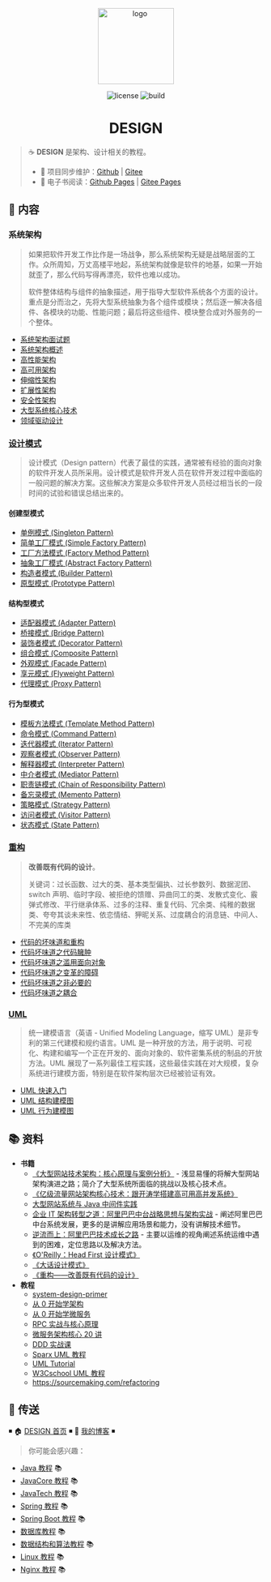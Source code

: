 <p align="center">
    <a href="https://dunwu.github.io/design/" target="_blank" rel="noopener noreferrer">
        <img src="http://dunwu.test.upcdn.net/common/logo/dunwu-logo.png" alt="logo" width="150px"/>
    </a>
</p>

<p align="center">
    <img src="https://badgen.net/github/license/dunwu/design" alt="license">
    <img src="https://travis-ci.com/dunwu/design.svg?branch=master" alt="build">
</p>

<h1 align="center">DESIGN</h1>

> ☕ **DESIGN** 是架构、设计相关的教程。
>
> - 🔁 项目同步维护：[Github](https://github.com/dunwu/design/) | [Gitee](https://gitee.com/turnon/design/)
> - 📖 电子书阅读：[Github Pages](https://dunwu.github.io/design/) | [Gitee Pages](http://turnon.gitee.io/design/)

## 📖 内容

### 系统架构

> 如果把软件开发工作比作是一场战争，那么系统架构无疑是战略层面的工作。众所周知，万丈高楼平地起，系统架构就像是软件的地基，如果一开始就歪了，那么代码写得再漂亮，软件也难以成功。
>
> 软件整体结构与组件的抽象描述，用于指导大型软件系统各个方面的设计。重点是分而治之，先将大型系统抽象为各个组件或模块；然后逐一解决各组件、各模块的功能、性能问题；最后将这些组件、模块整合成对外服务的一个整体。

- [系统架构面试题](docs/architecture/system-architecture-interview.md)
- [系统架构概述](docs/architecture/system-architecture-overview.md)
- [高性能架构](docs/architecture/high-performance-architecture.md)
- [高可用架构](docs/architecture/high-availability-architecture.md)
- [伸缩性架构](docs/architecture/scalable-architecture.md)
- [扩展性架构](docs/architecture/extensible-architecture.md)
- [安全性架构](docs/architecture/security-architecture.md)
- [大型系统核心技术](docs/architecture/system-core-technologies.md)
- [领域驱动设计](docs/architecture/ddd.md)

### [设计模式](docs/pattern)

> 设计模式（Design pattern）代表了最佳的实践，通常被有经验的面向对象的软件开发人员所采用。设计模式是软件开发人员在软件开发过程中面临的一般问题的解决方案。这些解决方案是众多软件开发人员经过相当长的一段时间的试验和错误总结出来的。

#### 创建型模式

- [单例模式 (Singleton Pattern)](docs/pattern/单例模式.md)
- [简单工厂模式 (Simple Factory Pattern)](docs/pattern/简单工厂模式.md)
- [工厂方法模式 (Factory Method Pattern)](docs/pattern/工厂方法模式.md)
- [抽象工厂模式 (Abstract Factory Pattern)](docs/pattern/抽象工厂模式.md)
- [构造者模式 (Builder Pattern)](docs/pattern/构造者模式.md)
- [原型模式 (Prototype Pattern)](docs/pattern/原型模式.md)

#### 结构型模式

- [适配器模式 (Adapter Pattern)](docs/pattern/适配器模式.md)
- [桥接模式 (Bridge Pattern)](docs/pattern/桥接模式.md)
- [装饰者模式 (Decorator Pattern)](docs/pattern/装饰者模式.md)
- [组合模式 (Composite Pattern)](docs/pattern/组合模式.md)
- [外观模式 (Facade Pattern)](docs/pattern/外观模式.md)
- [享元模式 (Flyweight Pattern)](docs/pattern/享元模式.md)
- [代理模式 (Proxy Pattern)](docs/pattern/代理模式.md)

#### 行为型模式

- [模板方法模式 (Template Method Pattern)](docs/pattern/模板方法模式.md)
- [命令模式 (Command Pattern)](docs/pattern/命令模式.md)
- [迭代器模式 (Iterator Pattern)](docs/pattern/迭代器模式.md)
- [观察者模式 (Observer Pattern)](docs/pattern/观察者模式.md)
- [解释器模式 (Interpreter Pattern)](docs/pattern/解释器模式.md)
- [中介者模式 (Mediator Pattern)](docs/pattern/中介者模式.md)
- [职责链模式 (Chain of Responsibility Pattern)](docs/pattern/职责链模式.md)
- [备忘录模式 (Memento Pattern)](docs/pattern/备忘录模式.md)
- [策略模式 (Strategy Pattern)](docs/pattern/策略模式.md)
- [访问者模式 (Visitor Pattern)](docs/pattern/访问者模式.md)
- [状态模式 (State Pattern)](docs/pattern/状态模式.md)

### [重构](docs/refactor)

> **改善既有代码的设计**。
>
> 关键词：过长函数、过大的类、基本类型偏执、过长参数列、数据泥团、switch 声明、临时字段、被拒绝的馈赠、异曲同工的类、发散式变化、霰弹式修改、平行继承体系、过多的注释、重复代码、冗余类、纯稚的数据类、夸夸其谈未来性、依恋情结、狎昵关系、过度耦合的消息链、中间人、不完美的库类

- [代码的坏味道和重构](docs/refactor/代码的坏味道和重构.md)
- [代码坏味道之代码臃肿](docs/refactor/代码坏味道之代码臃肿.md)
- [代码坏味道之滥用面向对象](docs/refactor/代码坏味道之滥用面向对象.md)
- [代码坏味道之变革的障碍](docs/refactor/代码坏味道之变革的障碍.md)
- [代码坏味道之非必要的](docs/refactor/代码坏味道之非必要的.md)
- [代码坏味道之耦合](docs/refactor/代码坏味道之耦合.md)

### [UML](docs/uml)

> 统一建模语言（英语 - Unified Modeling Language，缩写 UML）是非专利的第三代建模和规约语言。UML 是一种开放的方法，用于说明、可视化、构建和编写一个正在开发的、面向对象的、软件密集系统的制品的开放方法。UML 展现了一系列最佳工程实践，这些最佳实践在对大规模，复杂系统进行建模方面，特别是在软件架构层次已经被验证有效。

- [UML 快速入门](docs/uml/uml-quickstart.md)
- [UML 结构建模图](docs/uml/UML结构建模图.md)
- [UML 行为建模图](docs/uml/UML行为建模图.md)

## 📚 资料

- **书籍**
  - [《大型网站技术架构：核心原理与案例分析》](https://item.jd.com/11322972.html) - 浅显易懂的将解大型网站架构演进之路；简介了大型系统所面临的挑战以及核心技术点。
  - [《亿级流量网站架构核心技术：跟开涛学搭建高可用高并发系统》](https://item.jd.com/12153914.html)
  - [大型网站系统与 Java 中间件实践](https://item.jd.com/11449803.html)
  - [企业 IT 架构转型之道：阿里巴巴中台战略思想与架构实战](https://item.jd.com/12176278.html) - 阐述阿里巴巴中台系统发展，更多的是讲解应用场景和能力，没有讲解技术细节。
  - [逆流而上：阿里巴巴技术成长之路](https://item.jd.com/12238227.html) - 主要以运维的视角阐述系统运维中遇到的困难，定位思路以及解决方法。
  - [《O'Reilly：Head First 设计模式》](https://item.jd.com/10100236.html)
  - [《大话设计模式》](https://item.jd.com/10079261.html)
  - [《重构——改善既有代码的设计》](https://book.douban.com/subject/4262627/)
- **教程**
  - [system-design-primer](https://github.com/donnemartin/system-design-primer/blob/master/README-zh-Hans.md)
  - [从 0 开始学架构](https://time.geekbang.org/column/intro/100006601)
  - [从 0 开始学微服务](https://time.geekbang.org/column/intro/100014401)
  - [RPC 实战与核心原理](https://time.geekbang.org/column/intro/100046201)
  - [微服务架构核心 20 讲](https://time.geekbang.org/course/intro/100003901)
  - [DDD 实战课](https://time.geekbang.org/column/intro/100037301)
  - [Sparx UML 教程](https://sparxsystems.cn/resources/uml2_tutorial/index.html)
  - [UML Tutorial](https://www.tutorialspoint.com/uml/index.htm)
  - [W3Cschool UML 教程](https://www.w3cschool.cn/uml_tutorial/)
  - https://sourcemaking.com/refactoring

## 🚪 传送

◾ 🏠 [DESIGN 首页](https://github.com/dunwu/design) ◾ 🎯 [我的博客](https://github.com/dunwu/blog) ◾

> 你可能会感兴趣：

- [Java 教程](https://github.com/dunwu/java-tutorial) 📚
- [JavaCore 教程](https://dunwu.github.io/javacore/) 📚
- [JavaTech 教程](https://dunwu.github.io/javatech/) 📚
- [Spring 教程](https://dunwu.github.io/spring-tutorial/) 📚
- [Spring Boot 教程](https://dunwu.github.io/spring-boot-tutorial/) 📚
- [数据库教程](https://dunwu.github.io/db-tutorial/) 📚
- [数据结构和算法教程](https://dunwu.github.io/algorithm-tutorial/) 📚
- [Linux 教程](https://dunwu.github.io/linux-tutorial/) 📚
- [Nginx 教程](https://github.com/dunwu/nginx-tutorial/) 📚

